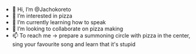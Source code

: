 - 👋 Hi, I’m @Jachokoreto
- 👀 I’m interested in pizza
- 🌱 I’m currently learning how to speak
- 💞️ I’m looking to collaborate on pizza making
- 📫 To reach me -> prepare a summoning circle with pizza in the center, sing your favourite song and learn that it's stupid

<!---
Jachokoreto/Jachokoreto is a ✨ special ✨ repository because its `README.md` (this file) appears on your GitHub profile.
You can click the Preview link to take a look at your changes.
--->
